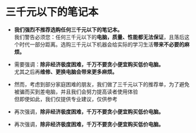 # 三千元以下的笔记本

* **我们强烈不推荐选购任何三千元以下的笔记本。**  
我们警告必须您：任何三千元以下的**电脑，质量、性能都无法保证**，且落后这个时代一部分距离。选购三千元以下机器会给实际的学习生活**带来不必要的麻烦。**

* 需要强调：**除非经济极度困难，千万不要贪小便宜购买低价电脑。**  
尤其之后再**维修、更换电脑会带来更多麻烦。**

* 然而，考虑到部分家庭困难的朋友，我们做了三千元以下的推荐单，为了避免被骗而买到差电脑，并且我们会努力提高读者使用体验  
但即使如此，我们仅提供专业建议，仅供参考

* 再次强调，**除非经济极度困难，千万不要贪小便宜购买低价电脑。**

* 再次强调，**除非经济极度困难，千万不要贪小便宜购买低价电脑。**


